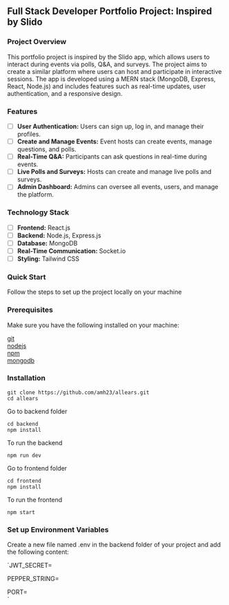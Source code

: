 ## Full Stack Developer Portfolio Project: Inspired by Slido
### Project Overview
This portfolio project is inspired by the Slido app, which allows users to interact during events via polls, Q&A, and surveys. The project aims to create a similar platform where users can host and participate in interactive sessions. The app is developed using a MERN stack (MongoDB, Express, React, Node.js) and includes features such as real-time updates, user authentication, and a responsive design.

### Features
- [ ] **User Authentication:** Users can sign up, log in, and manage their profiles.
- [ ] **Create and Manage Events:** Event hosts can create events, manage questions, and polls.
- [ ] **Real-Time Q&A:** Participants can ask questions in real-time during events.
- [ ] **Live Polls and Surveys:** Hosts can create and manage live polls and surveys.
- [ ] **Admin Dashboard:** Admins can oversee all events, users, and manage the platform.
### Technology Stack
- [ ] **Frontend:** React.js
- [ ] **Backend:** Node.js, Express.js
- [ ] **Database:** MongoDB
- [ ] **Real-Time Communication:** Socket.io
- [ ] **Styling:** Tailwind CSS

### Quick Start

Follow the steps to set up the project locally on your machine

### Prerequisites

Make sure you have the following installed on your machine:

[git](https://git-scm.com/)  
[nodejs](https://nodejs.org/en)  
[npm](https://www.npmjs.com/)  
[mongodb](https://www.mongodb.com/download-center/community)  

### Installation

`git clone https://github.com/amh23/allears.git `  
`cd allears`  

Go to backend folder

`cd backend `  
`npm install `  

To run the backend 

`npm run dev`

Go to frontend folder  

`cd frontend`  
`npm install`  

To run the frontend  

`npm start`  

### Set up Environment Variables

Create a new file named .env in the backend folder of your project and add the following content:

`JWT_SECRET=  

PEPPER_STRING=  

PORT=  
`

 



